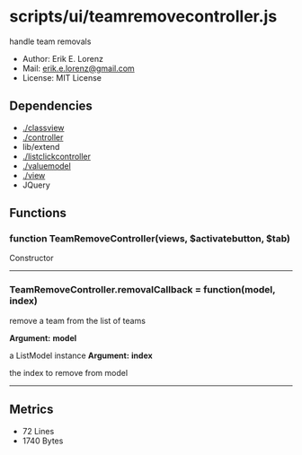 # scripts/ui/teamremovecontroller.js


handle team removals

* Author: Erik E. Lorenz 
* Mail: <erik.e.lorenz@gmail.com>
* License: MIT License


## Dependencies

* <a href="./classview.html">./classview</a>
* <a href="./controller.html">./controller</a>
* lib/extend
* <a href="./listclickcontroller.html">./listclickcontroller</a>
* <a href="./valuemodel.html">./valuemodel</a>
* <a href="./view.html">./view</a>
* JQuery


## Functions

###   function TeamRemoveController(views, $activatebutton, $tab)
Constructor

---


###   TeamRemoveController.removalCallback = function(model, index)
remove a team from the list of teams

**Argument:** **model**

a ListModel instance
**Argument:** **index**

the index to remove from model

---

## Metrics

* 72 Lines
* 1740 Bytes

